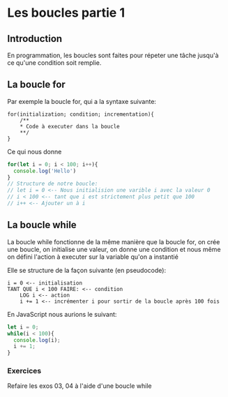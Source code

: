 # Les boucles partie 1
## Introduction
En programmation, les boucles sont faites pour répeter une tâche jusqu'à ce qu'une condition soit remplie.

## La boucle for
Par exemple la boucle for, qui a la syntaxe suivante:
```
for(initialization; condition; incrementation){
    /**
    * Code à executer dans la boucle
    **/
}
```

Ce qui nous donne 
```JavaScript
for(let i = 0; i < 100; i++){
  console.log('Hello')
}
// Structure de notre boucle: 
// let i = 0 <-- Nous initialision une varible i avec la valeur 0
// i < 100 <-- tant que i est strictement plus petit que 100
// i++ <-- Ajouter un à i
```

## La boucle while
La boucle while fonctionne de la même manière que la boucle for, on crée une boucle, on initialise une valeur, on donne une condition et nous même on défini l'action à executer sur la variable qu'on a instantié


Elle se structure de la façon suivante (en pseudocode):
```
i = 0 <-- initialisation
TANT QUE i < 100 FAIRE: <-- condition
    LOG i <-- action
    i += 1 <-- incrémenter i pour sortir de la boucle après 100 fois
```

En JavaScript nous aurions le suivant:
```Javascript
let i = 0;
while(i < 100){
  console.log(i);
  i += 1;
}
```

### Exercices
Refaire les exos 03, 04 à l'aide d'une boucle while